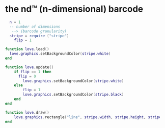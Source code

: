# the nd™ \(n\-dimensional\) barcode

```lua
  n = 1
  -- number of dimensions 
   --> (barcode granularity)
  stripe = require ("stripe")
	flip = 1
```

```lua
function love.load()
  love.graphics.setBackgroundColor(stripe.white)
end
```

```lua
function love.update()
	if flip == 1 then
	  flip = 0
		love.graphics.setBackgroundColor(stripe.white)
	else
		flip = 1
		love.graphics.setBackgroundColor(stripe.black)
	end
end
```

```lua
function love.draw()
	love.graphics.rectangle("line", stripe.width, stripe.height, stripe.x, stripe.y)
end
```
